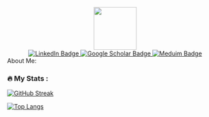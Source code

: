 <div id="header" align="center">
  <img src="https://media.giphy.com/media/MeJgB3yMMwIaHmKD4z/giphy.gif" width="100"/>
</div>
<div id=header align="center" >
<div id="badges">
  <a href="www.linkedin.com/in/yusuf-suleiman-tahir-895546a9">
    <img src="https://img.shields.io/badge/LinkedIn-blue?style=for-the-badge&logo=linkedin&logoColor=white" alt="LinkedIn Badge"/>
  </a>
  <a href="https://scholar.google.com/citations?user=WA9rmeIAAAAJ&hl=en">
    <img src="https://img.shields.io/badge/Google Scholar-grey?style=for-the-badge&logo=Google Scholar&logoColor=white" alt="Google Scholar Badge"/>
  </a>
  <a href="https://medium.com/@yutaone1">
    <img src="https://img.shields.io/badge/Medium-black?style=for-the-badge&logo=Medium&logoColor=white" alt="Meduim Badge"/>
  </a>
</div>
<img src="https://komarev.com/ghpvc/?username=YusufSuleimanTahir&style=flat-square&color=blue" alt=""/>
</div>
About Me:


### :fire: My Stats :

[![GitHub Streak](http://github-readme-streak-stats.herokuapp.com?user=YusufSuleimanTahir&theme=tokyonight_duo&hide_border=true)](https://git.io/streak-stats)

[![Top Langs](https://github-readme-stats.vercel.app/api/top-langs/?username=YusufSuleimanTahir&layout=compact&theme=vision-friendly-dark)](https://github.com/anuraghazra/github-readme-stats)
